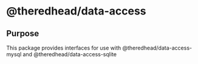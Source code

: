 # @theredhead/data-access

## Purpose

This package provides interfaces for use with @theredhead/data-access-mysql and @theredhead/data-access-sqlite
